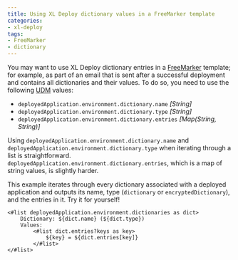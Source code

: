 ```yaml
---
title: Using XL Deploy dictionary values in a FreeMarker template
categories:
- xl-deploy
tags:
- FreeMarker
- dictionary
---
```


You may want to use XL Deploy dictionary entries in a [FreeMarker](http://freemarker.org/) template; for example, as part of an email that is sent after a successful deployment and contains all dictionaries and their values. To do so, you need to use the following [UDM](http://docs.xebialabs.com/releases/latest/xl-deploy/referencemanual.html#unified-deployment-model-udm) values:

* `deployedApplication.environment.dictionary.name` *[String]*
* `deployedApplication.environment.dictionary.type` *[String]*
* `deployedApplication.environment.dictionary.entries` *[Map(String, String)]*

Using `deployedApplication.environment.dictionary.name` and `deployedApplication.environment.dictionary.type` when iterating through a list is straightforward. `deployedApplication.environment.dictionary.entries`, which is a map of string values, is slightly harder.

This example iterates through every dictionary associated with a deployed application and outputs its name, type (`dictionary` or `encryptedDictionary`), and the entries in it. Try it for yourself!

    <#list deployedApplication.environment.dictionaries as dict> 
        Dictionary: ${dict.name} (${dict.type}) 
        Values: 
            <#list dict.entries?keys as key> 
                ${key} = ${dict.entries[key]}
            </#list>
    </#list>
